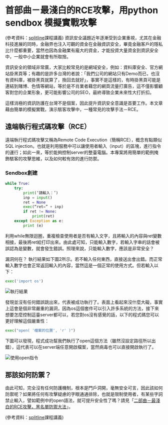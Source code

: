 # 首部曲－最淺白的RCE攻擊，用python sendbox 模擬實戰攻擊
(參考資料：[splitline](https://github.com/splitline/py-sandbox-escape)課程講義)
資訊安全議題近年逐漸受到企業重視，尤其在金融科技進展的同時，金融界也注入可觀的資金在金融資訊安全，畢竟金融客戶的隱私比什麼都重要，當然也因為金融業有龐大的資金，才能投資大量資金到資訊安全中，一般中小企業就會有所取捨。

資訊安全的領域非常廣，大家比較常見的是網域安全，例如：資料庫安全、官方網站掛黑頁等；有趣的是許多台灣的者說：「我們公司的網站只有Demo而已，也沒有資料庫，被掛黑頁就算了，換回去就好」，事實不是這樣的，有時掛黑頁可能是連結到賭博、色情等網站，等於是不肖業者藉您的網頁流量打廣告，這不僅影響顧客對您的企業形象，更可能影響公司的SEO，最終導致企業未來性大打折扣。

這樣消極的資訊防護在台灣不是個案，因此提升資訊安全意識是首要工作。本文章藉由簡單的模擬實戰，演示駭客攻擊中，一種常見的攻擊手法－RCE。

## 遠端執行程式碼攻擊（RCE）
遠端執行程式碼攻擊又稱為Remote Code Execution（簡稱RCE），概念有點類似SQL injection。也就是利用服務中可以讓使用者輸入（input）的區塊，進行指令的運行；如此一來，等於能夠控制server的整臺電腦。本專案將用簡單的範例掩飾駭客的攻擊思維，以及如何較有效的進行防禦。

### Sendbox創建
```python
while True:
    try:
        print(‘請輸入：’)
        inp = input()
        ret = None
        exec(“ret=” + inp)
        if ret != None:
            print(ret)
    except Exception as e:
        print (e)
```
利用while無限迴圈，重複檢查使用者是否有輸入文字，且將輸入的內容與ret變數相接，最後將ret給打印出來。由此處可知，只能輸入數字，若輸入字串的話會被誤認為是變數，就會發生錯誤。照理來說，只能輸入數字，應該是非常安全？

漏洞何在？
執行結果如下圖2所示。若不輸入任何東西，直接送出會出錯。而正常輸入數字也會正常返回輸入的內容，當然這是一個正常的使用方式。但若輸入以下：
```python
exec('import os')
```
![執行結果](https://i.imgur.com/erfpXX6.png)

發現並沒有任何錯誤跳出來，代表被成功執行了。表面上看起來沒什麼大礙，事實上這會是個非常嚴重的漏洞，因為os這個套件可以引入許多系統的方法，接下來想要怎麼控制這臺server都可以，若您對os沒有感覺的話，以下的程式碼您可以更好理解這個嚴重性：

```python
exec("open( '檔案的位置', 'r' )")
```
下圖可以發現，程式成功幫我們執行了open這個方法（雖然沒設定路徑所以出錯），這代表可以在server端任意開啟檔案，當然病毒也可以直接開啟執行了。

![使用open指令](https://i.imgur.com/uW1LxMe.png)

## 那該如何防禦？
由此可知，完全沒有任何防護機制，根本是門戶洞開，毫無安全可言，因此該如何防禦呢？如果將任何有攻擊疑慮的字眼通通排除，也就是限制使用者，有某些字詞禁止輸入，譬如範例中的open語法，就可提升安全性了嗎？請見「[二部曲－最淺白的RCE攻擊，黑名單防禦大法](/classification/technology/99)」。

(參考資料：[splitline](https://github.com/splitline/py-sandbox-escape)課程講義)
